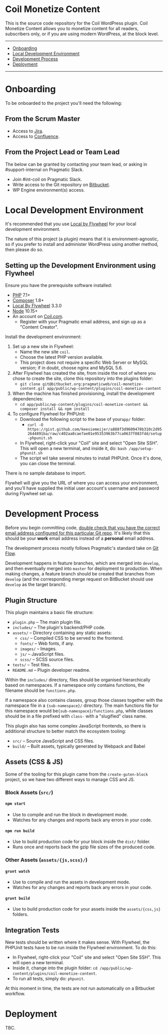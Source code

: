 # Coil Monetize Content

This is the source code repository for the Coil WordPress plugin. Coil Monetize Content allows you to monetize content for all readers, subscribers only, or if you are using modern WordPress, at the block level.

---

* [Onboarding](#onboarding)
* [Local Development Environment](#local-development-environment)
* [Development Process](#development-process)
* [Deployment](#deployment)

---

# Onboarding

To be onboarded to the project you'll need the following:

## From the Scrum Master

* Access to [Jira](https://jira.pragmatic.agency/secure/RapidBoard.jspa?rapidView=871&projectKey=CWP).
* Access to [Confluence](https://confluence.pragmatic.agency/display/COIL/Coil+Home).

## From the Project Lead or Team Lead

The below can be granted by contacting your team lead, or asking in #support-internal on Pragmatic Slack.

* Join #int-coil on Pragmatic Slack.
* Write access to the Git repository on [Bitbucket](https://bitbucket.org/pragmaticweb/coil-monetize-content/).
* WP Engine environment(s) access.


# Local Development Environment

It's recommended that you use [Local by Flywheel](https://localbyflywheel.com/) for your local development environment.

The nature of this project (a plugin) means that it is environment-agnostic, so if you prefer to install and administer WordPress using another method, then please do so.

## Setting up the Development Environment using Flywheel

Ensure you have the prerequisite software installed:

* [PHP](https://php.net/) 7.1+
* [Composer](https://getcomposer.org/) 1.8+
* [Local By Flywheel](https://localbyflywheel.com/community/t/local-by-flywheel-3-3-0/13527) 3.3.0
* [Node](https://nodejs.org/) 10.15+
* An account on [Coil.com](https://coil.com/).
	- Register with your Pragmatic email address, and sign up as a "Content Creator".

Install the development environment:

1. Set up a new site in Flywheel:
	- Name the new site `coil`.
	- Choose the latest PHP version available.
	- This project does not require a specific Web Server or MySQL version; if in doubt, choose nginx and MySQL 5.6.
1. After Flywheel has created the site, from inside the root of where you chose to create the site, clone this repository into the plugins folder:
	- `git clone git@bitbucket.org:pragmaticweb/coil-monetize-content.git app/public/wp-content/plugins/coil-monetize-content`
1. When the machine has finished provisioning, install the development dependencies:
	- `cd app/public/wp-content/plugins/coil-monetize-content && composer install && npm install`
1. To configure Flywheel for PHPUnit:
	- Download the following script to the base of your`app/` folder:
		- `curl -O https://gist.github.com/keesiemeijer/a888f3d9609478b310c2d952644891ba/raw/c402aa8cae7ae01e95353963b77ca0637f083fdd/setup-phpunit.sh`
	- In Flywheel, right-click your "Coil" site and select "Open Site SSH". This will open a new terminal, and inside it, do: `bash /app/setup-phpunit.sh`
	- The script wil take several minutes to install PHPUnit. Once it's done, you can close the terminal.

There is no sample database to import.

Flywhell will give you the URL of where you can access your environment, and you'll have supplied the initial user account's username and password during Flywheel set up.


# Development Process

Before you begin committing code, [double check that you have the correct email address configured for this particular Git repo](https://help.github.com/articles/setting-your-email-in-git/#setting-your-email-address-for-a-single-repository). It's likely that this should be your **work** email address instead of a **personal** email address.

The development process mostly follows Pragmatic's standard take on [Git Flow](http://jeffkreeftmeijer.com/2010/why-arent-you-using-git-flow/).

Development happens in feature branches, which are merged into `develop`, and then eventually merged into `master` for deployment to production. When making changes, a feature branch should be created that branches from `develop` (and the corresponding merge request on BitBucket should use `develop` as the target branch).

## Plugin Structure

This plugin maintains a basic file structure:

* `plugin.php` – The main plugin file.
* `includes/` – The plugin's backend/PHP code.
* `assets/` – Directory containing any static assets:
	* `css/` – Compiled CSS to be served to the frontend.
	* `fonts/` – Web fonts, if any.
	* `images/` – Images.
	* `js/` – JavaScript files.
	* `scss/` – SCSS source files.
* `tests/` – Test files.
* `README.md` – Plugin developer readme.

Within the `includes/` directory, files should be organised hierarchically based on namespaces. If a namespace only contains functions, the filename should be `functions.php`.

If a namespace also contains classes, group those classes together with the namespace file in a `{sub-namespace}/` directory. The main functions file for this namespace would be`{sub-namespace}/functions.php`, while classes should be in a file prefixed with `class-` with a "slugified" class name.

This plugin also has some complex JavaScript frontends, so there is additional structure to better match the ecosystem tooling:

* `src/` – Source JavaScript and CSS files.
* `build/` – Built assets, typically generated by Webpack and Babel

## Assets (CSS & JS)

Some of the tooling for this plugin came from the `create-guten-block` project, so we have two different ways to manage CSS and JS.

### Block Assets (`src/`)
#### `npm start`
- Use to compile and run the block in development mode.
- Watches for any changes and reports back any errors in your code.

#### `npm run build`
- Use to build production code for your block inside the `dist/` folder.
- Runs once and reports back the gzip file sizes of the produced code.

### Other Assets (`assets/{js,scss}/`)
#### `grunt watch`
- Use to compile and run the assets in development mode.
- Watches for any changes and reports back any errors in your code.

#### `grunt build`
- Use to build production code for your assets inside the `assets/{css,js}` folders.

## Integration Tests
New tests should be written where it makes sense. With Flywheel, the PHPUnit tests have to be run inside the Flywheel environment. To do this:

- In Flywheel, right-click your "Coil" site and select "Open Site SSH". This will open a new terminal.
- Inside it, change into the plugin folder: `cd /app/public/wp-content/plugins/coil-monetize-content`.
- To run all tests, simply do: `phpunit`.

At this moment in time, the tests are not run automatically on a Bitbucket workflow.


# Deployment

TBC.
